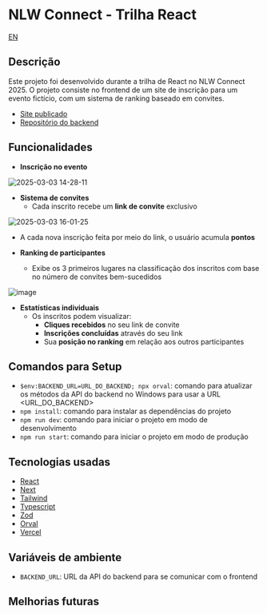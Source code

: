 # NLW Connect - Trilha React

[EN](README.md)

## Descrição

Este projeto foi desenvolvido durante a trilha de React no NLW Connect 2025. O projeto consiste no frontend de um site de inscrição para um evento fictício, com um sistema de ranking baseado em convites.

- [Site publicado](https://nlw-connect-react-three.vercel.app)
- [Repositório do backend](https://github.com/susankizawa/nlw-connect-node-js)

## Funcionalidades

- **Inscrição no evento**

![2025-03-03 14-28-11](https://github.com/user-attachments/assets/13b80166-04ba-4617-a7dc-262eebe128f1)

- **Sistema de convites**
  - Cada inscrito recebe um **link de convite** exclusivo
 
![2025-03-03 16-01-25](https://github.com/user-attachments/assets/797459c8-9715-4eeb-bd0a-87bfe3c2b3f2)

  - A cada nova inscrição feita por meio do link, o usuário acumula **pontos**

- **Ranking de participantes**
  - Exibe os 3 primeiros lugares na classificação dos inscritos com base no número de convites bem-sucedidos

 ![image](https://github.com/user-attachments/assets/44c7aeaa-2c93-4ebf-9b6f-4c8f54f0e684)

- **Estatísticas individuais**
  - Os inscritos podem visualizar:
    - **Cliques recebidos** no seu link de convite
    - **Inscrições concluídas** através do seu link
    - Sua **posição no ranking** em relação aos outros participantes

## Comandos para Setup

- `$env:BACKEND_URL=URL_DO_BACKEND; npx orval`: comando para atualizar os métodos da API do backend no Windows para usar a URL <URL_DO_BACKEND>
- `npm install`: comando para instalar as dependências do projeto
- `npm run dev`: comando para iniciar o projeto em modo de desenvolvimento
- `npm run start`: comando para iniciar o projeto em modo de produção

## Tecnologias usadas

- [React](https://react.dev)
- [Next](https://nextjs.org)
- [Tailwind](https://tailwindcss.com)
- [Typescript](https://www.typescriptlang.org)
- [Zod](https://zod.dev)
- [Orval](https://orval.dev)
- [Vercel](https://vercel.com/home)

## Variáveis de ambiente

- `BACKEND_URL`: URL da API do backend para se comunicar com o frontend

## Melhorias futuras




